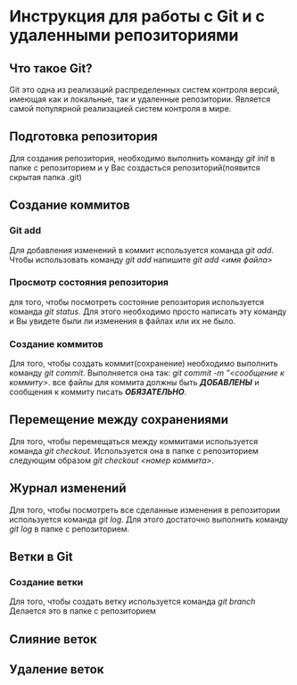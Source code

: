 # Инструкция для работы с Git и с удаленными репозиториями 

## Что такое Git?
Git это одна из реализаций распределенных систем контроля версий, имеющая как и локальные, так и удаленные репозитории. Является самой популярной реализацией систем контроля в мире.
## Подготовка репозитория
Для создания репозитория, необходимо выполнить команду *git init* в папке с репозиторием и у Вас создасться репозиторий(появится скрытая папка .git)

## Создание коммитов

### Git add
Для добавления изменений в коммит используется команда *git add*. Чтобы использовать команду *git add* напишите *git add <имя файла>*

### Просмотр состояния репозитория
для того, чтобы посмотреть состояние репозитория используется команда *git status*. Для этого необходимо просто написать эту команду и Вы увидете были ли изменения в файлах или их не было.


### Создание коммитов
Для того, чтобы создать коммит(сохранение) необходимо выполнить команду *git commit*. Выполняется она так: *git commit -m "<сообщение к коммиту>*. все файлы для коммита должны быть ***ДОБАВЛЕНЫ*** и сообщения к коммиту писать ***ОБЯЗАТЕЛЬНО***.

## Перемещение между сохранениями
Для того, чтобы перемещаться между коммитами используется команда *git checkout*. Используется она в папке с репозиторием следующим образом *git checkout <номер коммита>*.

## Журнал изменений
Для того, чтобы посмотреть все сделанные изменения в репозитории используется команда *git log*. Для этого достаточно выполнить команду *git log*  в папке с репозиторием.

## Ветки в Git

### Создание ветки
Для того, чтобы создать ветку используется команда *git branch* Делается это в папке с репозиторием


## Слияние веток

## Удаление веток
